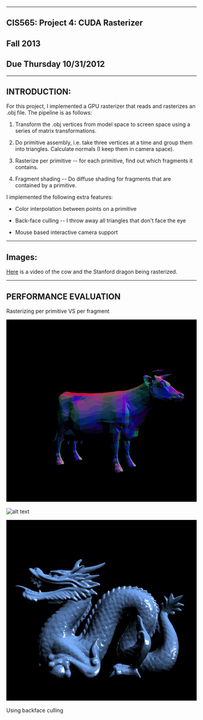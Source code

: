 -------------------------------------------------------------------------------
CIS565: Project 4: CUDA Rasterizer
-------------------------------------------------------------------------------
Fall 2013
-------------------------------------------------------------------------------
Due Thursday 10/31/2012
-------------------------------------------------------------------------------
-------------------------------------------------------------------------------
INTRODUCTION:
-------------------------------------------------------------------------------
For this project, I implemented a GPU rasterizer that reads and rasterizes an .obj
file. The pipeline is as follows:

1. Transform the .obj vertices from model space to screen space using a series of 
matrix transformations. 

2. Do primitive assembly, i.e. take three vertices at a time and group them into 
triangles. Calculate normals (I keep them in camera space).

3. Rasterize per primitive -- for each primitive, find out which fragments it contains. 

4. Fragment shading -- Do diffuse shading for fragments that are contained by a primitive.

I implemented the following extra features:

* Color interpolation between points on a primitive

* Back-face culling -- I throw away all triangles that don't face the eye

* Mouse based interactive camera support

-------------------------------------------------------------------------------
Images:
-------------------------------------------------------------------------------



[Here](https://vimeo.com/78320271) is a video of the cow and the Stanford dragon
being rasterized. 

-------------------------------------------------------------------------------
PERFORMANCE EVALUATION
-------------------------------------------------------------------------------
Rasterizing per primitive VS per fragment

![alt text](./renders/cow_normal_diffuse.png "normal and diffuse")

![alt text](./renders/ "diffuse")

![alt text](./renders/dragon_specular.png "specular")

Using backface culling


